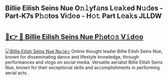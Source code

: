 ## Billie Eilish Seins Nue O𝚗𝚕yf𝚊ns L𝚎a𝚔ed N𝚞𝚍es - Part-K7s P𝚑𝚘tos Vi𝚍𝚎o - H𝚘𝚝 Part L𝚎a𝚔s JLLDW

# <h2><a href="http://kf9ho39.oniu.top/?m=Billie+Eilish+Seins+Nue">🔗👉 🔴 Billie Eilish Seins Nue P𝚑ot𝚘𝚜 V𝚒d𝚎o</a></h2>

[![Billie Eilish Seins Nue Nu𝚍e𝚜](https://i.imgur.com/0qMVB7G.gif)](http://kf9ho39.oniu.top/?m=Billie+Eilish+Seins+Nue)
Online thought leader Billie Eilish Seins Nue, known for disseminating dance and lifestyle knowledge, through performances and vlogs on social media. Versatile aerialist Billie Eilish Seins Nue, known for their exceptional skills and accomplishments in performing aerial acts.  

